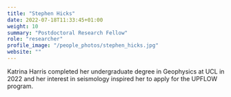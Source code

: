 ```yaml
---
title: "Stephen Hicks"
date: 2022-07-18T11:33:45+01:00
weight: 10
summary: "Postdoctoral Research Fellow"
role: "researcher"
profile_image: "/people_photos/stephen_hicks.jpg"
website: ""
---
```


Katrina Harris completed her undergraduate degree in Geophysics at UCL in 2022 and her interest in seismology inspired her to apply for the UPFLOW program.
